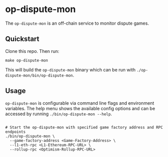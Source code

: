 # op-dispute-mon

The `op-dispute-mon` is an off-chain service to monitor dispute games.

## Quickstart

Clone this repo. Then run:

```shell
make op-dispute-mon
```

This will build the `op-dispute-mon` binary which can be run with
`./op-dispute-mon/bin/op-dispute-mon`.

## Usage

`op-dispute-mon` is configurable via command line flags and environment variables. The help menu
shows the available config options and can be accessed by running `./bin/op-dispute-mon --help`.

```shell

# Start the op-dispute-mon with specified game factory address and RPC endpoints
./bin/op-dispute-mon \
  --game-factory-address <Game-Factory-Address> \
  --l1-eth-rpc <L1-Ethereum-RPC-URL> \
  --rollup-rpc <Optimism-Rollup-RPC-URL>

```